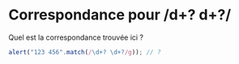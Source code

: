 # Correspondance pour /d+? d+?/

Quel est la correspondance trouvée ici ?

```js
alert("123 456".match(/\d+? \d+?/g)); // ?
```
